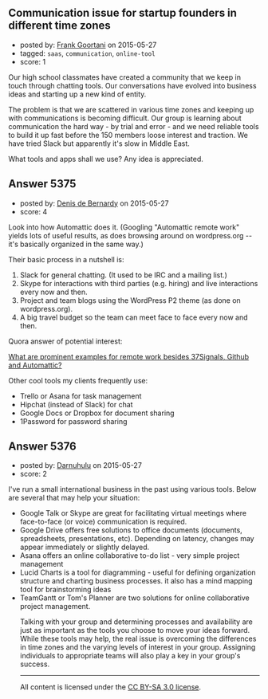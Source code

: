 ## Communication issue for startup founders in different time zones

- posted by: [Frank Goortani](https://stackexchange.com/users/1156045/frank-goortani) on 2015-05-27
- tagged: `saas`, `communication`, `online-tool`
- score: 1

Our high school classmates have created a community that we keep in touch through chatting tools. Our conversations have evolved into business ideas and starting up a new kind of entity. 

The problem is that we are scattered in various time zones and keeping up with communications is becoming difficult. Our group is learning about communication the hard way - by trial and error - and we need reliable tools to build it up fast before the 150 members loose interest and traction. We have tried Slack but apparently it's slow in Middle East.

What tools and apps shall we use?
Any idea is appreciated. 


## Answer 5375

- posted by: [Denis de Bernardy](https://stackexchange.com/users/182468/denis-de-bernardy) on 2015-05-27
- score: 4

Look into how Automattic does it. (Googling "Automattic remote work" yields lots of useful results, as does browsing around on wordpress.org -- it's basically organized in the same way.)

Their basic process in a nutshell is:

1. Slack for general chatting. (It used to be IRC and a mailing list.)
2. Skype for interactions with third parties (e.g. hiring) and live interactions every now and then.
3. Project and team blogs using the WordPress P2 theme (as done on wordpress.org).
4. A big travel budget so the team can meet face to face every now and then.

Quora answer of potential interest:

[What are prominent examples for remote work besides 37Signals, Github and Automattic?](http://www.quora.com/What-are-prominent-examples-for-remote-work-besides-37Signals-Github-and-Automattic)

Other cool tools my clients frequently use:

- Trello or Asana for task management
- Hipchat (instead of Slack) for chat
- Google Docs or Dropbox for document sharing
- 1Password for password sharing


## Answer 5376

- posted by: [Darnuhulu](https://stackexchange.com/users/2656627/darnuhulu) on 2015-05-27
- score: 2

I've run a small international business in the past using various tools. Below are several that may help your situation:

 <ul><li>Google Talk or Skype are great for facilitating virtual meetings where
   face-to-face (or voice) communication is required.</li>
<li>Google Drive offers free solutions to office documents (documents, spreadsheets, presentations, etc). Depending on latency, changes may appear immediately or slightly delayed.</li>
<li>Asana offers an online collaborative to-do list - very simple project management</li>
<li>Lucid Charts is a tool for diagramming - useful for defining organization structure and charting business processes. it also has a mind mapping tool  for brainstorming ideas</li>
<li>TeamGantt or Tom's Planner are two solutions for online collaborative project management.</li>

Talking with your group and determining processes and availability are just as important as the tools you choose to move your ideas forward. While these tools may help, the real issue is overcoming the differences in time zones and the varying levels of interest in your group. Assigning individuals to appropriate teams will also play a key in your group's success.



---

All content is licensed under the [CC BY-SA 3.0 license](https://creativecommons.org/licenses/by-sa/3.0/).
